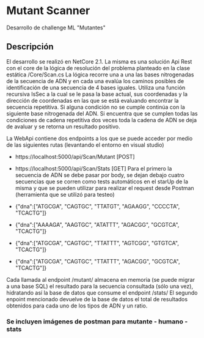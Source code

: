 # Mutant Scanner

Desarrollo de challenge ML "Mutantes"

## Descripción

El desarrollo se realizó en NetCore 2.1. La misma es una solución Api Rest con el core de la lógica de resolución del problema planteado en la clase estática /Core/Scan.cs
La lógica recorre una a una las bases nitrogenadas de la secuencia de ADN y en cada una evalúa los caminos posibles de identificación de una secuencia de 4 bases iguales.
Utiliza una función recursiva IsSec a la cual se le pasa la base actual, sus coordenadas y la dirección de coordenadas en las que se está evaluando encontrar la secuencia repetitiva.
Si alguna condición no se cumple continúa con la siguiente base nitrogenada del ADN.
Si encuentra que se cumplen todas las condiciones de cadena repetitiva dos veces toda la cadena de ADN se deja de avaluar y se retorna un resultado positivo.

La WebApi contiene dos endpoints a los que se puede acceder por medio de las siguientes rutas (levantando el entorno en visual studio)
* https://localhost:5000/api/Scan/Mutant [POST]
* https://localhost:5000/api/Scan/Stats [GET]
Para el primero la secuencia de ADN se debe pasar por body, se dejan debajo cuatro secuencias que se corren como tests automáticos en el starUp de la misma y que se pueden utilizar para realizar el request desde Postman (herramienta que se utilizó para testeo)
* {"dna":["ATGCGA", "CAGTGC", "TTATGT", "AGAAGG", "CCCCTA", "TCACTG"]}

* {"dna":["AAAAGA", "AAGTGC", "ATATTT", "AGACGG", "GCGTCA", "TCACTG"]}
* {"dna":["ATGCGA", "CAGTGC", "TTATTT", "AGTCGG", "GTGTCA", "TCACTG"]}
* {"dna":["ATGCGA", "CAGTGC", "TTATTT", "AGACGG", "GCGTCA", "TCACTG"]}

Cada llamada al endpoint /mutant/ almacena en memoria (se puede migrar a una base SQL) el resultado para la secuencia consultada (sólo una vez), hidratando así la base de datos que consume el endpoint /stats/
El segundo enpoint mencionado devuelve de la base de datos el total de resultados obtenidos para cada uno de los tipos de ADN y un ratio.
### Se incluyen imágenes de postman para mutante - humano - stats
